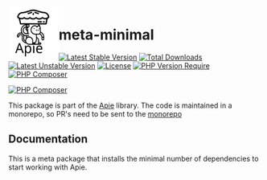 <img src="https://raw.githubusercontent.com/apie-lib/apie-lib-monorepo/main/docs/apie-logo.svg" width="100px" align="left" />
<h1>meta-minimal</h1>






 [![Latest Stable Version](http://poser.pugx.org/apie/meta-minimal/v)](https://packagist.org/packages/apie/meta-minimal) [![Total Downloads](http://poser.pugx.org/apie/meta-minimal/downloads)](https://packagist.org/packages/apie/meta-minimal) [![Latest Unstable Version](http://poser.pugx.org/apie/meta-minimal/v/unstable)](https://packagist.org/packages/apie/meta-minimal) [![License](http://poser.pugx.org/apie/meta-minimal/license)](https://packagist.org/packages/apie/meta-minimal) [![PHP Version Require](http://poser.pugx.org/apie/meta-minimal/require/php)](https://packagist.org/packages/apie/meta-minimal) [![PHP Composer](https://apie-lib.github.io/projectCoverage/coverage-meta-minimal.svg)](https://apie-lib.github.io/projectCoverage/app/packages/meta-minimal/index.html)  

[![PHP Composer](https://github.com/apie-lib/meta-minimal/actions/workflows/php.yml/badge.svg?event=push)](https://github.com/apie-lib/meta-minimal/actions/workflows/php.yml)

This package is part of the [Apie](https://github.com/apie-lib) library.
The code is maintained in a monorepo, so PR's need to be sent to the [monorepo](https://github.com/apie-lib/apie-lib-monorepo/pulls)

## Documentation
This is a meta package that installs the minimal number of dependencies to start working with Apie.
